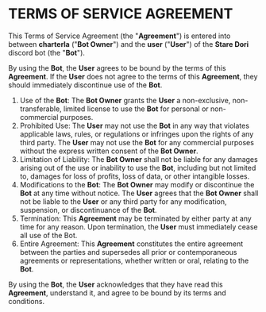 # TERMS OF SERVICE AGREEMENT

This Terms of Service Agreement (the "**Agreement**") is entered into between **charterla** ("**Bot Owner**") and the **user** ("**User**") of the **Stare Dori** discord bot (the "**Bot**").

By using the **Bot**, the **User** agrees to be bound by the terms of this **Agreement**. If the **User** does not agree to the terms of this **Agreement**, they should immediately discontinue use of the **Bot**.

1. Use of the **Bot**: The **Bot Owner** grants the **User** a non-exclusive, non-transferable, limited license to use the **Bot** for personal or non-commercial purposes.
2. Prohibited Use: The **User** may not use the **Bot** in any way that violates applicable laws, rules, or regulations or infringes upon the rights of any third party. The **User** may not use the **Bot** for any commercial purposes without the express written consent of the **Bot Owner**.
3. Limitation of Liability: The **Bot Owner** shall not be liable for any damages arising out of the use or inability to use the **Bot**, including but not limited to, damages for loss of profits, loss of data, or other intangible losses.
4. Modifications to the **Bot**: The **Bot Owner** may modify or discontinue the **Bot** at any time without notice. The **User** agrees that the **Bot Owner** shall not be liable to the **User** or any third party for any modification, suspension, or discontinuance of the **Bot**.
5. Termination: This **Agreement** may be terminated by either party at any time for any reason. Upon termination, the **User** must immediately cease all use of the Bot.
6. Entire Agreement: This **Agreement** constitutes the entire agreement between the parties and supersedes all prior or contemporaneous agreements or representations, whether written or oral, relating to the **Bot**.

By using the **Bot**, the **User** acknowledges that they have read this **Agreement**, understand it, and agree to be bound by its terms and conditions.